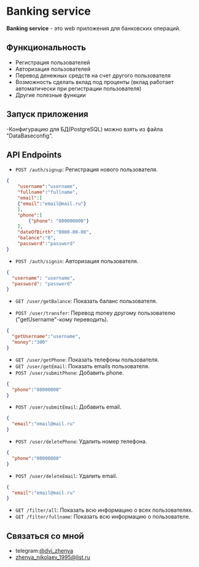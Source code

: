 # Banking service

**Banking service** - это  web приложения для банковских операций.

## Функциональность

- Регистрация пользователей
- Авторизация пользователей
- Перевод денежных средств на счет другого пользователя
- Возможность сделать вклад под проценты (вклад работает автоматически при регистрации пользователя)
- Другие полезные функции

## Запуск приложения

-Конфигурацию для БД(PostgreSQL) можно взять из файла "DataBaseconfig".

## API Endpoints


- `POST /auth/signup`: Регистрация нового пользователя.
```json
{
    "username":"username",
    "fullname":"fullname",
    "email":[
    {"email":"email@mail.ru"}
    ],
    "phone":[
        {"phone": "000000000"}
    ],
    "dateOfBirth":"0000-00-00",
    "balance":"0",
    "password":"password"
}
```
- `POST /auth/signin`: Авторизация пользователя.
```json
{
  "username": "username",
  "password": "password"
}
```
- `GET /user/getBalance`: Показать баланс пользователя.

- `POST /user/transfer`: Перевод money другому пользователю ("getUsername"-кому переводить).
```json
{
  "getUsername":"username",
  "money":"300"
}
```
- `GET /user/getPhone`: Показать телефоны пользователя.
- `GET /user/getEmail`: Показать emails пользователя.
- `POST /user/submitPhone`: Добавить phone.
```json
{
  "phone":"00000000"
}
```
- `POST /user/submitEmail`: Добавить email.
```json
{
  "email":"email@mail.ru"
}
```
- `POST /user/deletePhone`: Удалить номер телефона.
```json
{
  "phone":"00000000"
}
```
- `POST /user/deleteEmail`: Удалить email.
```json
{
  "email":"email@mail.ru"
}
```
- `GET /filter/all`: Показать всю информацию о всех пользователях.
- `GET /filter/fullname`: Показать всю информацию о пользователе.



## Связаться со мной
- telegram:[@dvi_zhenya](https://t.me/dvi_zhenya)
- zhenya_nikolaev_1995@list.ru